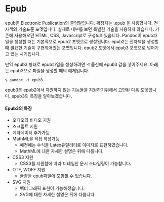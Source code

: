 # Epub
epub은 Electronic Publication의 줄임말입니다.
확장자는 .epub 을 사용합니다.
전자책의 기술표준 포멧입니다.
실제로 내부를 보면 특별한 기술을 사용하지 않습니다.
기존에 사용해오던 HTML, CSS, Javascript로 구성되어있습니다.
Pandoc이 epub파일을 생성할 때는 기본적으로 epub2 포멧으로 생성됩니다.
epub2는 전자책을 생성할때 필요한 기술이 구현되어있는 포멧입니다.
epub2 포멧에서 epub3 포멧으로 넘어가고 있는 시기입니다.

만약 epub3 형태로 epub파일을 생성하려면 -t 옵션에 epub3 값을 넣어주세요.
아래는 epub3으로 파일을 생성할 때의 예제입니다.

	$ pandoc -t epub3

epub3은 epub2에서 지원하지 않는 기능들을 지원하기위해서 고안된 다음 포멧입니다.
epub3의 특징을 알아보겠습니다.

#### Epub3의 특징
- 오디오와 비디오 지원
- 스크립트 지원
- 메타데이터 추가가능
- MathML을 직접 작성가능
	- 예전에는 수식을 Latex유틸리티로 이미지로 표현하였습니다.
	- MathML에 대한 자세한 설명은 뒤에 다룹니다.
- CSS3 지원
	- CSS3를 지원함에 따라 디테일한 문서 스타일링이 가능합니다.
- OTF, WOFF 지원
	- 글꼴을 epub파일에 포함할 수 있습니다.
- SVG 지원
	- 벡터 그래픽 표현이 가능해졌습니다.
	- SVG에 대한 자세한 설명은 뒤에 다룹니다.
